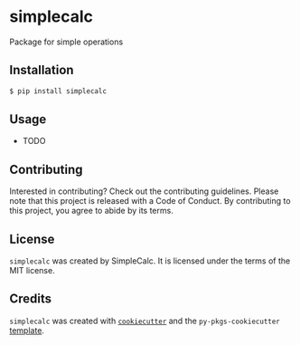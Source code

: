# simplecalc

Package for simple operations

## Installation

```bash
$ pip install simplecalc
```

## Usage

- TODO

## Contributing

Interested in contributing? Check out the contributing guidelines. Please note that this project is released with a Code of Conduct. By contributing to this project, you agree to abide by its terms.

## License

`simplecalc` was created by SimpleCalc. It is licensed under the terms of the MIT license.

## Credits

`simplecalc` was created with [`cookiecutter`](https://cookiecutter.readthedocs.io/en/latest/) and the `py-pkgs-cookiecutter` [template](https://github.com/py-pkgs/py-pkgs-cookiecutter).
